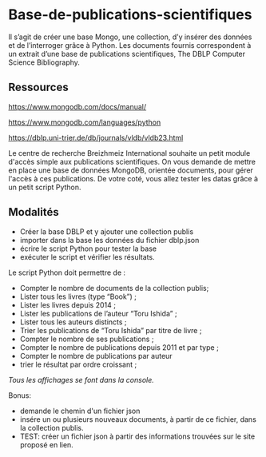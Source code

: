 # Base-de-publications-scientifiques
Il s’agit de créer une base Mongo, une collection, d’y insérer des données et de l’interroger grâce à Python. Les documents fournis correspondent à un extrait d’une base de publications scientifiques, The DBLP Computer Science Bibliography.

## Ressources

https://www.mongodb.com/docs/manual/

https://www.mongodb.com/languages/python

https://dblp.uni-trier.de/db/journals/vldb/vldb23.html

Le centre de recherche Breizhmeiz International souhaite un petit module d'accès simple aux publications scientifiques. On vous demande de mettre en place une base de données MongoDB, orientée documents, pour gérer l'accès à ces publications. De votre coté, vous allez tester les datas grâce à un petit script Python.

## Modalités 

- Créer la base DBLP et y ajouter une collection publis
- importer dans la base les données du fichier dblp.json 
- écrire le script Python pour tester la base
- exécuter le script et vérifier les résultats.

Le script Python doit permettre de : 
- Compter le nombre de documents de la collection publis; 
- Lister tous les livres (type “Book”) ; 
- Lister les livres depuis 2014 ; 
- Lister les publications de l’auteur “Toru Ishida” ; 
- Lister tous les auteurs distincts ; 
- Trier les publications de “Toru Ishida” par titre de livre ; 
- Compter le nombre de ses publications ; 
- Compter le nombre de publications depuis 2011 et par type ; 
- Compter le nombre de publications par auteur
- trier le résultat par ordre croissant ;

<i>Tous les affichages se font dans la console.</i>

Bonus: 
- demande le chemin d'un fichier json
- insére un ou plusieurs nouveaux documents, à partir de ce fichier, dans la collection publis.
- TEST: créer un fichier json à partir des informations trouvées sur le site proposé en lien.



